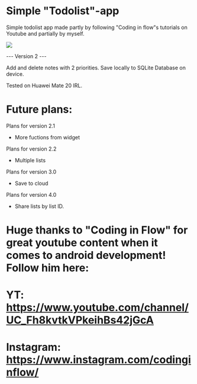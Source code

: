 # Simple "Todolist"-app

Simple todolist app made partly by following "Coding in flow"s tutorials on Youtube and partially by myself.

![](https://im.ezgif.com/tmp/ezgif-1-29fd14bf5c0f.gif)

--- Version 2 ---

Add and delete notes with 2 priorities. 
Save locally to SQLite Database on device. 

Tested on Huawei Mate 20 IRL.


# Future plans:

Plans for version 2.1
- More fuctions from widget

Plans for version 2.2
- Multiple lists

Plans for version 3.0
- Save to cloud

Plans for version 4.0
- Share lists by list ID.

# Huge thanks to "Coding in Flow" for great youtube content when it comes to android development! Follow him here:

# YT: https://www.youtube.com/channel/UC_Fh8kvtkVPkeihBs42jGcA
# Instagram: https://www.instagram.com/codinginflow/

